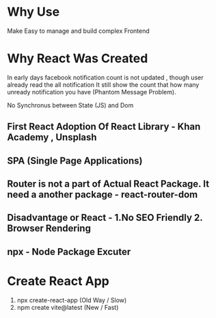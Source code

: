 # Why Use 
Make Easy to manage and build complex Frontend

# Why React Was Created
In early days facebook notification count is not updated , though user already read the all notification
It still show the count that how many unready notification you have (Phantom Message Problem). 

No Synchronus between State (JS) and Dom

## First React Adoption Of React Library - Khan Academy , Unsplash

## SPA (Single Page Applications)

## Router is not a part of Actual React Package. It need a another package - react-router-dom

## Disadvantage or React  - 1.No SEO Friendly  2. Browser Rendering

## npx - Node Package Excuter

# Create React App
1. npx create-react-app <App Name> (Old Way / Slow)
2. npm create vite@latest (New / Fast)


